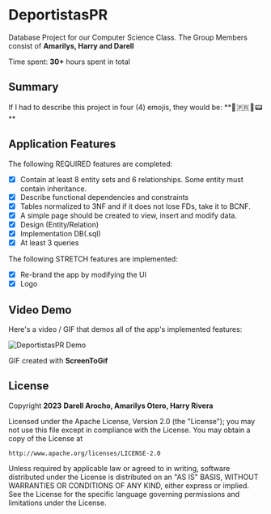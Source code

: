 # DeportistasPR
Database Project for our Computer Science Class.
The Group Members consist of **Amarilys, Harry and Darell**

Time spent: **30+** hours spent in total

## Summary

If I had to describe this project in four (4) emojis, they would be: **🏅 🇵🇷 💾 📟 **

## Application Features


The following REQUIRED features are completed:

- [x] Contain at least 8 entity sets and 6 relationships. Some entity must contain inheritance.
- [x] Describe functional dependencies and constraints
- [x] Tables normalized to 3NF and if it does not lose FDs, take it to BCNF.
- [x] A simple page should be created to view, insert and modify data.
- [x] Design (Entity/Relation)
- [x] Implementation DB(.sql)
- [x] At least 3 queries

The following STRETCH features are implemented:

- [x] Re-brand the app by modifying the UI
- [x] Logo

## Video Demo

Here's a video / GIF that demos all of the app's implemented features:

<img src='https://imgur.com/gallery/qN1DjSh.gif' title='Video Demo' width='' alt='DeportistasPR Demo' />

GIF created with **ScreenToGif**

## License

Copyright **2023** **Darell Arocho, Amarilys Otero, Harry Rivera**

Licensed under the Apache License, Version 2.0 (the "License");
you may not use this file except in compliance with the License.
You may obtain a copy of the License at

    http://www.apache.org/licenses/LICENSE-2.0

Unless required by applicable law or agreed to in writing, software
distributed under the License is distributed on an "AS IS" BASIS,
WITHOUT WARRANTIES OR CONDITIONS OF ANY KIND, either express or implied.
See the License for the specific language governing permissions and
limitations under the License.
